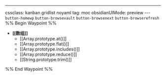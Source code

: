 ---
cssclass: kanban gridlist noyaml
tag: moc
obsidianUIMode: preview
--- `button-homewp`  `button-browsevault`  `button-browsenext` `button-browserefresh` 
%% Begin Waypoint %%
- **[[数组]]**
	- [[Array.prototype.at()]]
	- [[Array.prototype.flat()]]
	- [[Array.prototype.includes()]]
	- [[Array.prototype.reduce()]]
	- [[String.prototype.trim()]]

%% End Waypoint %%